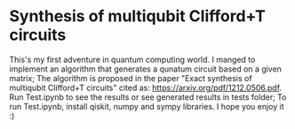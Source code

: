 # Synthesis of multiqubit Clifford+T circuits

This's my first adventure in quantum computing world.
I manged to implement an algorithm that generates a qunatum circuit based on a given matrix;
The algorithm is proposed in the paper "Exact synthesis of multiqubit Clifford+T circuits" cited as: https://arxiv.org/pdf/1212.0506.pdf.
Run Test.ipynb to see the results or see generated results in tests folder;
To run Test.ipynb, install qiskit, numpy and sympy libraries.
I hope you enjoy it :)
